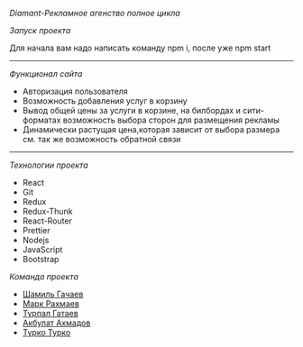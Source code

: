 _Diamant-Рекламное агенство полное цикла_

_Запуск проекта_

Для начала вам надо написать команду npm i, после уже npm start

---


_Функционал сайта_
- Авторизация пользователя
- Возможность добавления услуг в корзину
- Вывод общей цены за услуги в корзине, на билбордах и сити-форматах возможность выбора сторон для размещения рекламы
- Динамически растущая цена,которая зависит от выбора размера см. так же возможность обратной связи

---
_Технологии проекта_
- React 
- Git 
- Redux 
- Redux-Thunk 
- React-Router 
- Prettier 
- Nodejs 
- JavaScript 
- Bootstrap


_Команда проекта_
- [Шамиль Гачаев](https://github.com/shamml)
- [Марк Рахмаев](https://github.com/disspatchh)
- [Турпал Гатаев](https://github.com/a1one1)
- [Акбулат Ахмадов](https://github.com/Arsadidas)
- [Турко Турко](https://github.com/zarksas)
